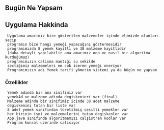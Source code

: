 ## Bugün Ne Yapsam



## Uygulama Hakkinda

     Uygulama amacımız bize gösterilen malzemeler içinde elimizde olanları seçip
     programın bize hangi yemeği yapacağını göstermesidir
     programımızda 8 yemek kayitli ve 38 malzeme kayitlidir
     (daha detayli yapılabilir ama amacımız oop ve nasıl bir algoritma kurduğumuz)
     programımızın calisma mantıği su sekilde
     sectiğimiz malzemeleri en cok iceren yemeği oneriyor
     Programımızın adı Yemek tarifi yömetim sistemi ya da bügün ne yapsam

### Özellikler
     Yemek adinda bir ana sinifimiz var
     yemekAd ve malzeme adinda degiskenieri var (final)
     Malzeme adinda bir sinifimiz icinde 38 adet malzeme
     degiskenini tutan bir liste var
     8 adet yemek sınıfından türetilmiş cesitli yemekler var
     her birinin ismi ve malzemelerini tutan degiskenler var
     App.java sınıfında algoritmamızı calşistran kodlar var 
     Program konsol üzerinde calisiyor
